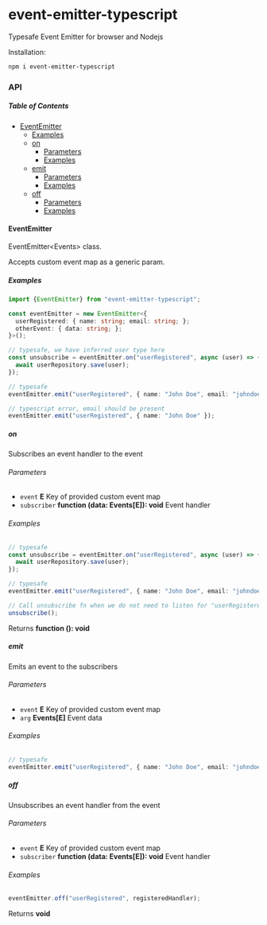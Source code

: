 # event-emitter-typescript

Typesafe Event Emitter for browser and Nodejs

Installation:

```bash
npm i event-emitter-typescript
```

### API

<!-- Generated by documentation.js. Update this documentation by updating the source code. -->

##### Table of Contents

*   [EventEmitter](#eventemitter)
    *   [Examples](#examples)
    *   [on](#on)
        *   [Parameters](#parameters)
        *   [Examples](#examples-1)
    *   [emit](#emit)
        *   [Parameters](#parameters-1)
        *   [Examples](#examples-2)
    *   [off](#off)
        *   [Parameters](#parameters-2)
        *   [Examples](#examples-3)

#### EventEmitter

EventEmitter&lt;Events&gt; class.

Accepts custom event map as a generic param.

##### Examples

```typescript
import {EventEmitter} from "event-emitter-typescript";

const eventEmitter = new EventEmitter<{
  userRegistered: { name: string; email: string; };
  otherEvent: { data: string; };
}>();

// typesafe, we have inferred user type here
const unsubscribe = eventEmitter.on("userRegistered", async (user) => {
  await userRepository.save(user);
});

// typesafe
eventEmitter.emit("userRegistered", { name: "John Doe", email: "johndoe@example.org" });

// typescript error, email should be present
eventEmitter.emit("userRegistered", { name: "John Doe" });
```

##### on

Subscribes an event handler to the event

###### Parameters

*   `event` **E** Key of provided custom event map
*   `subscriber` **function (data: Events\[E\]): void** Event handler

###### Examples

```typescript
// typesafe
const unsubscribe = eventEmitter.on("userRegistered", async (user) => {
  await userRepository.save(user);
});

// typesafe
eventEmitter.emit("userRegistered", { name: "John Doe", email: "johndoe@example.org" });

// Call unsubscribe fn when we do not need to listen for "userRegistered" anymore
unsubscribe();
```

Returns **function (): void**&#x20;

##### emit

Emits an event to the subscribers

###### Parameters

*   `event` **E** Key of provided custom event map
*   `arg` **Events\[E\]** Event data

###### Examples

```typescript
// typesafe
eventEmitter.emit("userRegistered", { name: "John Doe", email: "johndoe@example.org" });
```

##### off

Unsubscribes an event handler from the event

###### Parameters

*   `event` **E** Key of provided custom event map
*   `subscriber` **function (data: Events\[E\]): void** Event handler

###### Examples

```typescript
eventEmitter.off("userRegistered", registeredHandler);
```

Returns **void**&#x20;
